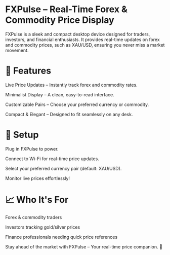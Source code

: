 # FXPulse – Real-Time Forex & Commodity Price Display

FXPulse is a sleek and compact desktop device designed for traders, investors, and financial enthusiasts. It provides real-time updates on forex and commodity prices, such as XAU/USD, ensuring you never miss a market movement.


# 📌 Features

Live Price Updates – Instantly track forex and commodity rates.

Minimalist Display – A clean, easy-to-read interface.

Customizable Pairs – Choose your preferred currency or commodity.

Compact & Elegant – Designed to fit seamlessly on any desk.


# 🔧 Setup

Plug in FXPulse to power.

Connect to Wi-Fi for real-time price updates.

Select your preferred currency pair (default: XAU/USD).

Monitor live prices effortlessly!


# 📈 Who It's For

Forex & commodity traders

Investors tracking gold/silver prices

Finance professionals needing quick price references

Stay ahead of the market with FXPulse – Your real-time price companion. 🚀
